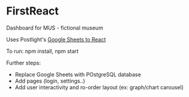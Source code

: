 # FirstReact
Dashboard for MUS - fictional museum

Uses Postlight's [Google Sheets to React](https://postlight.com/insights/transform-google-sheets-into-beautiful-charts-with-postlights-new-react-component)

To run:
npm install, npm start

Further steps:
- Replace Google Sheets with POstgreSQL database
- Add pages (login, settings..)
- Add user interactivity and ro-order layout (ex: graph/chart carousel)
